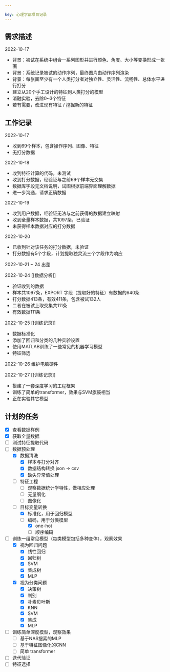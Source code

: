 ```yaml
---

key: 心理学部项目记录
---
```



## 需求描述
2022-10-17 
- 背景：被试在系统中组合一系列图形并进行颜色、角度、大小等变换形成一张画
- 背景：系统记录被试的动作序列，最终图片由动作序列渲染
- 背景：每张画至少有一个人类打分者对独立性、灵活性、流畅性、总体水平进行打分
- 建立从20个手工设计的特征到人类打分的模型
- 消融实验，去除0~3个特征
- 若有需要，改进现有特征 / 挖掘新的特征

## 工作记录
2022-10-17 
- 收到69个样本，包含操作序列、图像、特征
- 无打分数据

2022-10-18
- 收到特征计算的代码，未测试
- 收到打分数据，经验证与之前69个样本无交集
- 数据库字段无文档说明，试图根据前端界面理解数据
- 进一步沟通，请求正确数据

2022-10-19
- 收到用户数据，经验证无法与之前获得的数据建立映射
- 收到全量样本数据，共1097条，已验证
- 未获得样本数据对应的打分数据

2022-10-20
- 已收到针对该任务的打分数据，未验证
- 打分数据有5个字段，计划提取独灵流三个字段作为响应

2022-10-21 ~ 24 出差

2022-10-24 [[数据分析]]
- 验证收到的数据
- 样本共1097条，EXPORT 字段（提取好的特征）有数据的640条
- 打分数据413条，有效411条，包含被试132人
- 二者在被试上取交集共111条
- 有效数据111条


2022-10-25 [[训练记录]]
- 数据标准化
- 添加了回归和分类的几种实验设置
- 使用MATLAB训练了一些常见的机器学习模型
- 特征筛选

2022-10-26
维护电脑硬件

2022-10-27 [[训练记录]]
- 搭建了一套深度学习的工程框架
- 训练了简单的transformer，效果与SVM旗鼓相当
- 正在实验其它模型

## 计划的任务

- [x] 查看数据样例
- [x] 获取全量数据
- [ ] 测试特征提取代码
- [ ] 数据预处理
	- [x] 数据清洗
		- [x] 样本与打分对齐
		- [x] 数据结构转换 json -> csv
		- [x] 缺失异常值处理
	- [ ] 特征工程
		- [ ] 观察数据统计学特性，做相应处理
		- [ ] 无量纲化
		- [ ] 图像化
	- [ ] 目标变量转换
		- [x] 标准化，用于回归模型
		- [ ] 编码，用于分类模型
			- [x] one-hot
			- [ ] 顺序编码
- [ ] 训练一组常见模型（每类模型包括多种变体），观察效果
	- [x] 视为回归问题
		- [x] 线性回归
		- [x] 回归树
		- [x] SVM
		- [x] 集成树
		- [x] MLP
	- [x] 视为分类问题
		- [x] 决策树
		- [x] 判别
		- [x] 朴素贝叶斯
		- [x] KNN
		- [x] SVM
		- [x] 集成
		- [x] MLP
- [ ] 训练简单深度模型，观察效果
	- [ ] 基于NAS搜索的MLP
	- [ ] 基于特征图像化的CNN
	- [ ] 简单 transformer
- [ ] 迭代验证
- [ ] 特征选择
